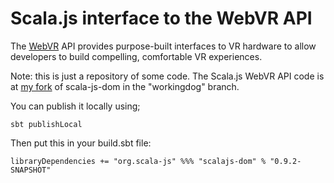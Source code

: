 # Scala.js interface to the WebVR API

The [WebVR](https://w3c.github.io/webvr/) API provides purpose-built interfaces to VR hardware 
to allow developers to build compelling, comfortable VR experiences.

Note: this is just a repository of some code. The Scala.js WebVR API code is at 
 [my fork](https://github.com/workingDog/scala-js-dom) of scala-js-dom
 in the "workingdog" branch.

You can publish it locally using;

    sbt publishLocal
    
Then put this in your build.sbt file:
    
    libraryDependencies += "org.scala-js" %%% "scalajs-dom" % "0.9.2-SNAPSHOT"
    
   
